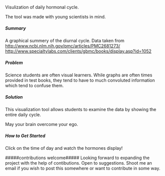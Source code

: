  Visulization of daily hormonal cycle. 

The tool was made with young scientists in mind. 

##### Summary #####
  A graphical summery of the diurnal cycle. Data taken from 
  http://www.ncbi.nlm.nih.gov/pmc/articles/PMC2681273/
  http://www.specialtylabs.com/clients/gbmc/books/display.asp?id=1052

##### Problem #####
  Science students are often visual learners. While graphs are often times provided
  in test books, they tend to have to much convoluted information which tend to
  confuse them.
##### Solution #####
  This visualization tool allows students to examine the data by showing
  the entire daily cycle.
  
  May your brain overcome your ego.

##### How to Get Started #####
  Click on the time of day and watch the hormones display!

#####contributions welcome#####
  Looking forward to expanding the project  with the help of contibutions. Open to suggestions. Shoot me an email if you
  wish to post this somewhere or want to contribute in some way. 